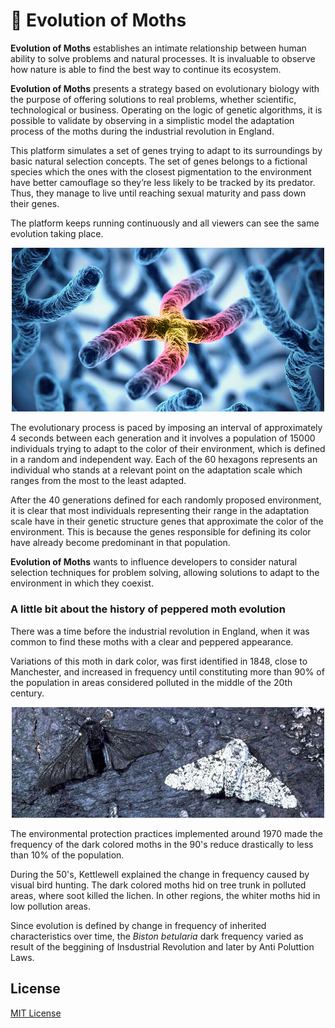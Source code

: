 # :butterfly: Evolution of Moths

**Evolution of Moths** establishes an intimate relationship between human ability to solve problems and natural processes. It is invaluable to observe how nature is able to find the best way to continue its ecosystem.

**Evolution of Moths** presents a strategy based on evolutionary biology with the purpose of offering solutions to real problems, whether scientific, technological or business. Operating on the logic of genetic algorithms, it is possible to validate by observing in a simplistic model the adaptation process of the moths during the industrial revolution in England.

This platform simulates a set of genes trying to adapt to its surroundings by basic natural selection concepts. The set of genes belongs to a fictional species which the ones with the closest pigmentation to the environment have better camouflage so they’re less likely to be tracked by its predator. Thus, they manage to live until reaching sexual maturity and pass down their genes.

The platform keeps running continuously and all viewers can see the same evolution taking place.

<p align="center">
  <img src="src/main/resources/static/assets/img/chromosomes.jpg" alt="Chromosomes" width="500" />
</p>

The evolutionary process is paced by imposing an interval of approximately 4 seconds between each generation and it involves a population of 15000 individuals trying to adapt to the color of their environment, which is defined in a random and independent way. Each of the 60 hexagons represents an individual who stands at a relevant point on the adaptation scale which ranges from the most to the least adapted.

After the 40 generations defined for each randomly proposed environment, it is clear that most individuals representing their range in the adaptation scale have in their genetic structure genes that approximate the color of the environment. This is because the genes responsible for defining its color have already become predominant in that population.

**Evolution of Moths** wants to influence developers to consider natural selection techniques for problem solving, allowing solutions to adapt to the environment in which they coexist.

### A little bit about the history of peppered moth evolution

There was a time before the industrial revolution in England, when it was common to find these moths with a clear and peppered appearance.

Variations of this moth in dark color, was first identified in 1848, close to Manchester, and increased in frequency until constituting more than 90% of the population in areas considered polluted in the middle of the 20th century.

<p align="center">
  <img src="src/main/resources/static/assets/img/peppered_moth.jpg" alt="Peppered moth" width="500" />
</p>

The environmental protection practices implemented around 1970 made the frequency of the dark colored moths in the 90's reduce drastically to less than 10% of the population.

During the 50's, Kettlewell explained the change in frequency caused by visual bird hunting. The dark colored moths hid on tree trunk in polluted areas, where soot killed the lichen. In other regions, the whiter moths hid in low pollution areas.

Since evolution is defined by change in frequency of inherited characteristics over time, the _Biston betularia_ dark frequency varied as result of the beggining of Insdustrial Revolution and later by Anti Poluttion Laws.

## License

[MIT License](LICENSE)
